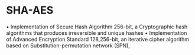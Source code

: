 # SHA-AES

• Implementation of Secure Hash Algorithm 256-bit, a Cryptographic hash algorithms that produces irreversible and unique hashes
• Implementation of Advanced Encryption Standard 128,256-bit, an iterative cipher algorithm based on Substitution-permutation network (SPN),
